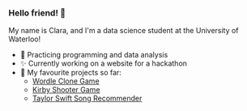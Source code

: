 ### Hello friend! 👋
My name is Clara, and I'm a data science student at the University of Waterloo!
- 🌱 Practicing programming and data analysis 
- ✨ Currently working on a website for a hackathon 
- 🌙 My favourite projects so far:
  - [Wordle Clone Game](https://github.com/clarashong/Wordle)
  - [Kirby Shooter Game](https://github.com/clarashong/Kirby-Star-Defense)
  - [Taylor Swift Song Recommender](https://github.com/clarashong/Taylor-Swift-Song-Rec)
